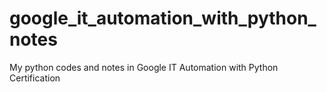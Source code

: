 # google_it_automation_with_python_notes
My python codes and notes in Google IT Automation with Python Certification

